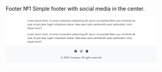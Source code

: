 Footer №1
Simple footer with social media in the center.

<img src="footer-1/screenshot.png" alt="webkit-pro" style="width: 400px;">
